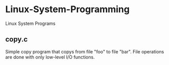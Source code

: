 # Linux-System-Programming
Linux System Programs

## copy.c
Simple copy program that copys from file "foo" to file "bar". File operations are done with only low-level I/O functions.
